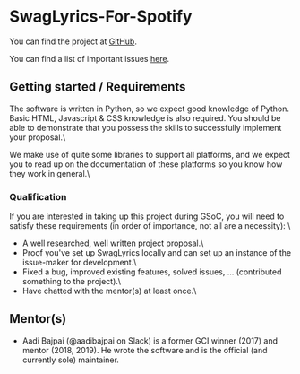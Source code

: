 
# SwagLyrics-For-Spotify

You can find the project at [GitHub](https///github.com/SwagLyrics/SwagLyrics-For-Spotify).

You can find a list of important issues [here](https///github.com/SwagLyrics/SwagLyrics/issues).

## Getting started / Requirements

The software is written in Python, so we expect good knowledge of Python. Basic HTML, Javascript & CSS knowledge is also required. You should be able to demonstrate that you possess the skills to successfully implement your proposal.\\

We make use of quite some libraries to support all platforms, and we expect you to read up on the documentation of these platforms so you know how they work in general.\\

### Qualification

If you are interested in taking up this project during GSoC, you will need to satisfy these requirements (in order of importance, not all are a necessity): \\
- A well researched, well written project proposal.\\
- Proof you've set up SwagLyrics locally and can set up an instance of the issue-maker for development.\\
- Fixed a bug, improved existing features, solved issues, ... (contributed something to the project).\\
- Have chatted with the mentor(s) at least once.\\

##  Mentor(s)

- Aadi Bajpai (@aadibajpai on Slack) is a former GCI winner (2017) and mentor (2018, 2019). He wrote the software and is the official (and currently sole) maintainer.
